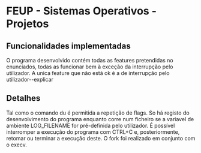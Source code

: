 # FEUP - Sistemas Operativos - Projetos


## Funcionalidades implementadas

O programa desenvolvido contém todas as features pretendidas no enunciados, todas as funcionar bem à exceção da interrupção pelo utilizador.
A unica feature que não está ok é a de interrupção pelo utilizador--explicar


## Detalhes
Tal como o comando du é permitida a repetição de flags.
So há registo do desenvolvimento do programa enquanto corre num ficheiro se a variavel de ambiente LOG_FILENAME for pré-definida pelo utilizador.
É possível interromper a execução do programa com CTRL+C e, posteriormente, retomar ou terminar a execução deste.
O fork foi realizado em conjunto com o execv.












